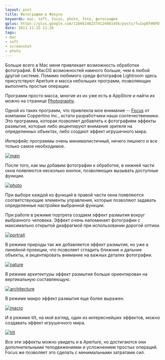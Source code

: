 ```yaml
---
layout: post
title: Фотографии в Фокусе
keywords: mac, soft, focus, photo, foto, фотография
gplus: https://plus.google.com/116661482374124481456/posts/fu1opBfW6PD
date: 2011-11-25 11:26
tags:
- mac
- soft
- screenshot
- photo
---
```

Больше всего в Mac меня привлекает возможность обработки фотографий. В MacOS возможностей намного больше, чем в любой другой системе. Помимо любимого среди фотографов Lightroom здесь присутствуют Aperture и масса небольших программ, позволяющих выполнять простые операции.

Программ просто масса, многие из их уже есть в AppStore и найти их можно на странице [Photography][].

Одной из таких программ, что привлекла мое внимание -- [Focus][] от компании Coppertino Inc., кстати разработчики наши соотечественники.  Это программа, которая позволяет добавлять к фотографиям эффекты размытия, которые либо акцентируют внимание зрителя на определенных объектах, либо создают эффект игрушечного мира.

[Focus]: http://itunes.apple.com/us/app/focus/id432599692?mt=12
    "Focus By Coppertino Inc."
[Photography]: http://itunes.apple.com/us/genre/mac-photography/id12013?mt=12
    "Mac App Store > Photography"

Интерфейс программы очень минималистичный, ничего лишнего и все только самое необходимое.

[![main][]](http://static.juev.org/2011/11/main.png)

[main]: http://static.juev.org/2011/11/main-th.jpg

После того, как мы добавим фотографии к обработке, в нижней части окна появляются несколько кнопок, позволяющих вызывать доступные функции.

[![photo][]](http://static.juev.org/2011/11/photo.png)

[photo]: http://static.juev.org/2011/11/photo-th.jpg

При выборе каждой из функций в правой части окна появляются соответствующие элементы управления, которые позволяют задавать определенные настройки выбранной функции.

При работе в режиме портрета создаем эффект размытия вокруг выбранного человека. Эффект очень напоминает фотографии с максимально открытой диафрагмой при использовании дорогой оптики.

[![portrait][]](http://static.juev.org/2011/11/portrait.png)

[portrait]: http://static.juev.org/2011/11/portrait-th.jpg

В режиме природы так же добавляется эффект размытия, но уже а линейной проекции, что позволяет сгладить ближние и дальние объекты, и акцентировать внимание на важных деталях фотографии.

[![nature][]](http://static.juev.org/2011/11/nature.png)

[nature]: http://static.juev.org/2011/11/nature-th.jpg

В режиме архитектуры эффект размытия больше ориентирован на вертикальную составляющую.

[![architecture][]](http://static.juev.org/2011/11/architecture.png)

[architecture]: http://static.juev.org/2011/11/architecture-th.jpg

В режиме макро эффект размытия еще более выражен.

[![macro][]](http://static.juev.org/2011/11/macro.png)

[macro]: http://static.juev.org/2011/11/macro-th.jpg

И в режиме tilt, на мой взгляд, один из интереснейших эффектов, можно создавать эффект
игрушечного мира.

[![tilt][]](http://static.juev.org/2011/11/tilt.png)

[tilt]: http://static.juev.org/2011/11/tilt-th.jpg

Все эти эффекты можно увидеть и в Aperture, но достигаются они дополнительными телодвижениями и усложнением простых операций. Focus же позволяет это сделать с минимальными затратами сил.
